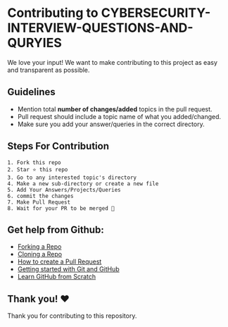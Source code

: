 # Contributing to CYBERSECURITY-INTERVIEW-QUESTIONS-AND-QURYIES
We love your input! We want to make contributing to this project as easy and transparent as possible.

## Guidelines

- Mention total **number of changes/added** topics in the pull request.
- Pull request should include a topic name of what you added/changed.
- Make sure you add your answer/queries in the correct directory.

## Steps For Contribution

    1. Fork this repo
    2. Star ⭐ this repo
    3. Go to any interested topic's directory
    4. Make a new sub-directory or create a new file
    5. Add Your Answers/Projects/Queries
    6. commit the changes
    7. Make Pull Request
    8. Wait for your PR to be merged 🎉


## Get help from Github:

- [Forking a Repo](https://help.github.com/en/github/getting-started-with-github/fork-a-repo)
- [Cloning a Repo](https://help.github.com/en/desktop/contributing-to-projects/creating-an-issue-or-pull-request)
- [How to create a Pull Request](https://opensource.com/article/19/7/create-pull-request-github)
- [Getting started with Git and GitHub](https://towardsdatascience.com/getting-started-with-git-and-github-6fcd0f2d4ac6)
- [Learn GitHub from Scratch](https://lab.github.com/githubtraining/introduction-to-github)


## Thank you! ❤️
Thank you for contributing to this repository.
